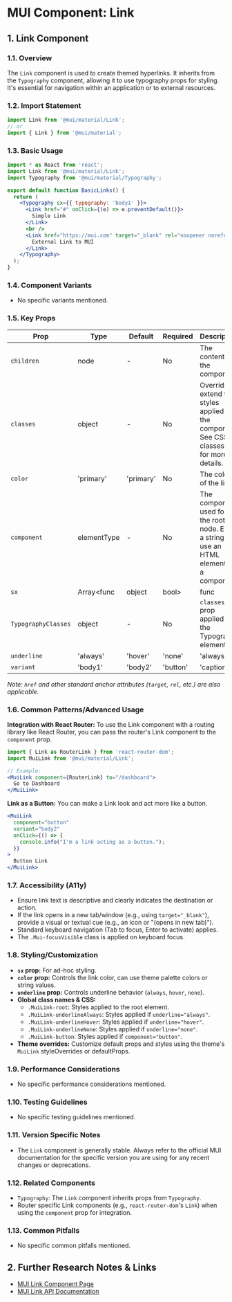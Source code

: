 # MUI Component: Link

## 1. Link Component

### 1.1. Overview
The `Link` component is used to create themed hyperlinks. It inherits from the `Typography` component, allowing it to use typography props for styling. It's essential for navigation within an application or to external resources.

### 1.2. Import Statement
```jsx
import Link from '@mui/material/Link';
// or
import { Link } from '@mui/material';
```

### 1.3. Basic Usage
```jsx
import * as React from 'react';
import Link from '@mui/material/Link';
import Typography from '@mui/material/Typography';

export default function BasicLinks() {
  return (
    <Typography sx={{ typography: 'body1' }}>
      <Link href="#" onClick={(e) => e.preventDefault()}>
        Simple Link
      </Link>
      <br />
      <Link href="https://mui.com" target="_blank" rel="noopener noreferrer">
        External Link to MUI
      </Link>
    </Typography>
  );
}
```

### 1.4. Component Variants
- No specific variants mentioned.

### 1.5. Key Props
| Prop | Type | Default | Required | Description |
|------|------|---------|----------|-------------|
| `children` | node | - | No | The content of the component. |
| `classes` | object | - | No | Override or extend the styles applied to the component. See CSS classes API for more details. |
| `color` | 'primary' | 'primary' | No | The color of the link. |
| `component` | elementType | - | No | The component used for the root node. Either a string to use an HTML element or a component. |
| `sx` | Array<func| object| bool>| func| object | - | No | The system prop that allows defining system overrides as well as additional CSS styles. |
| `TypographyClasses` | object | - | No | `classes` prop applied to the Typography element. |
| `underline` | 'always' | 'hover' | 'none' | 'always' | No | Controls when the link should have an underline. |
| `variant` | 'body1' | 'body2' | 'button' | 'caption' | ... | string | 'inherit' | No | Applies the theme typography styles. Inherits from Typography. |

*Note: `href` and other standard anchor attributes (`target`, `rel`, etc.) are also applicable.*

### 1.6. Common Patterns/Advanced Usage
**Integration with React Router:**
To use the Link component with a routing library like React Router, you can pass the router's Link component to the `component` prop.
```jsx
import { Link as RouterLink } from 'react-router-dom';
import MuiLink from '@mui/material/Link';

// Example:
<MuiLink component={RouterLink} to="/dashboard">
  Go to Dashboard
</MuiLink>
```

**Link as a Button:**
You can make a Link look and act more like a button.
```jsx
<MuiLink
  component="button"
  variant="body2"
  onClick={() => {
    console.info("I'm a link acting as a button.");
  }}
>
  Button Link
</MuiLink>
```

### 1.7. Accessibility (A11y)
- Ensure link text is descriptive and clearly indicates the destination or action.
- If the link opens in a new tab/window (e.g., using `target="_blank"`), provide a visual or textual cue (e.g., an icon or "(opens in new tab)").
- Standard keyboard navigation (Tab to focus, Enter to activate) applies.
- The `.Mui-focusVisible` class is applied on keyboard focus.

### 1.8. Styling/Customization
- **`sx` prop:** For ad-hoc styling.
- **`color` prop:** Controls the link color, can use theme palette colors or string values.
- **`underline` prop:** Controls underline behavior (`always`, `hover`, `none`).
- **Global class names & CSS:**
  - `.MuiLink-root`: Styles applied to the root element.
  - `.MuiLink-underlineAlways`: Styles applied if `underline="always"`.
  - `.MuiLink-underlineHover`: Styles applied if `underline="hover"`.
  - `.MuiLink-underlineNone`: Styles applied if `underline="none"`.
  - `.MuiLink-button`: Styles applied if `component="button"`.
- **Theme overrides:** Customize default props and styles using the theme's `MuiLink` styleOverrides or defaultProps.

### 1.9. Performance Considerations
- No specific performance considerations mentioned.

### 1.10. Testing Guidelines
- No specific testing guidelines mentioned.

### 1.11. Version Specific Notes
- The `Link` component is generally stable. Always refer to the official MUI documentation for the specific version you are using for any recent changes or deprecations.

### 1.12. Related Components
- `Typography`: The `Link` component inherits props from `Typography`.
- Router specific Link components (e.g., `react-router-dom`'s `Link`) when using the `component` prop for integration.

### 1.13. Common Pitfalls
- No specific common pitfalls mentioned.

## 2. Further Research Notes & Links
- [MUI Link Component Page](https://mui.com/material-ui/react-link/)
- [MUI Link API Documentation](https://mui.com/material-ui/api/link/)